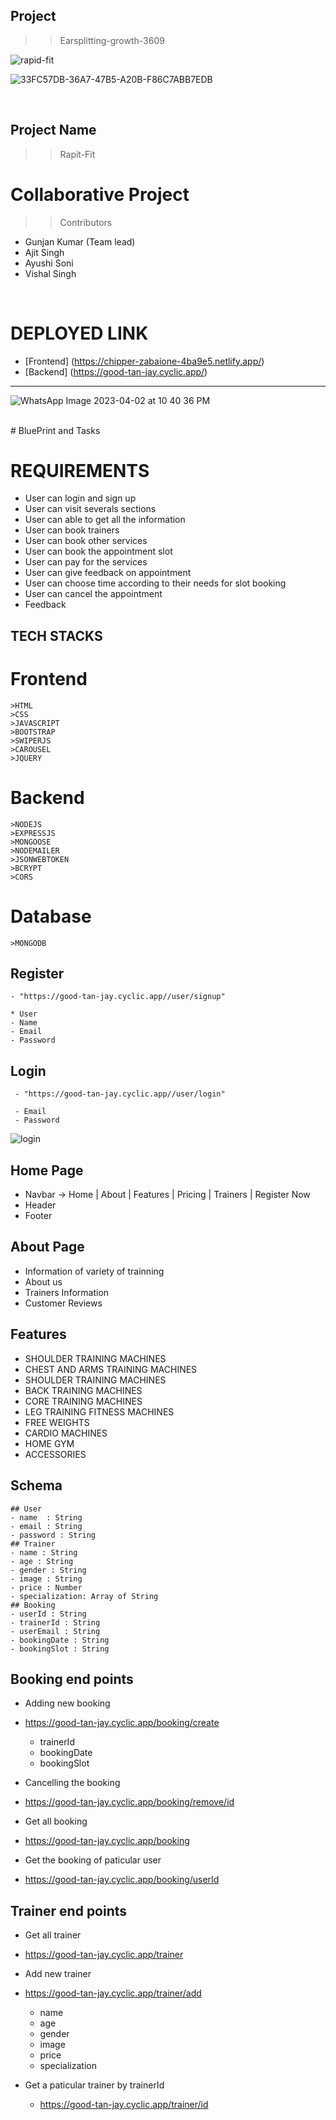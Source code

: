 ## Project
>> Earsplitting-growth-3609

 ![rapid-fit](https://user-images.githubusercontent.com/112810259/229367310-98d1ee3e-8392-46db-83c7-c5ff2b182d78.png)



![33FC57DB-36A7-47B5-A20B-F86C7ABB7EDB](https://user-images.githubusercontent.com/112810259/229417706-587e96d1-4f1f-4715-a722-35566ec9b719.jpg)


<br>

## Project Name
>> Rapit-Fit

# Collaborative Project
 >>Contributors
  - Gunjan Kumar (Team lead)
  - Ajit Singh
  - Ayushi Soni
  - Vishal Singh
   

<br>

# DEPLOYED LINK
 - [Frontend] (https://chipper-zabaione-4ba9e5.netlify.app/)
 - [Backend] (https://good-tan-jay.cyclic.app/)

<hr>

   
   ![WhatsApp Image 2023-04-02 at 10 40 36 PM](https://user-images.githubusercontent.com/112810259/229368310-4371aa39-b0dc-4d7c-8542-65b780611528.jpeg)

   <br>
 # BluePrint and Tasks
 


 # REQUIREMENTS 
  - User can login and sign up 
  - User can visit severals sections
  - User can able to get all the information
  - User can book trainers
  - User can book other services
  - User can book the appointment slot 
  - User can pay for the services
  - User can give feedback on appointment
  - User can choose time according to their needs for slot booking
  - User can cancel the appointment
  - Feedback


  ## TECH STACKS
   # Frontend
    >HTML
    >CSS
    >JAVASCRIPT
    >BOOTSTRAP
    >SWIPERJS
    >CAROUSEL
    >JQUERY

   # Backend
    >NODEJS
    >EXPRESSJS
    >MONGOOSE
    >NODEMAILER
    >JSONWEBTOKEN
    >BCRYPT
    >CORS
    
   # Database
    >MONGODB

   ## Register

    - "https://good-tan-jay.cyclic.app//user/signup"

    * User 
    - Name 
    - Email
    - Password

   ## Login

     - "https://good-tan-jay.cyclic.app//user/login"

     - Email
     - Password
     
     
     
     


     
![login](https://user-images.githubusercontent.com/112810259/229368605-06c4318c-afbb-493e-8fa8-d2ea089f5b9f.png)

## Home Page
 - Navbar -> Home | About | Features | Pricing | Trainers | Register Now
 - Header
 - Footer


 ## About Page
 - Information of variety of trainning
 - About us
 - Trainers Information
 - Customer Reviews

## Features
 - SHOULDER TRAINING MACHINES
 - CHEST AND ARMS TRAINING MACHINES
 - SHOULDER TRAINING MACHINES
 - BACK TRAINING MACHINES
 - CORE TRAINING MACHINES
 - LEG TRAINING FITNESS MACHINES
 - FREE WEIGHTS
 - CARDIO MACHINES
 - HOME GYM
 - ACCESSORIES



  ## Schema
    ## User
    - name  : String
    - email : String
    - password : String
    ## Trainer
    - name : String
    - age : String
    - gender : String
    - image : String
    - price : Number
    - specialization: Array of String
    ## Booking
    - userId : String
    - trainerId : String
    - userEmail : String
    - bookingDate : String
    - bookingSlot : String
 
 ## Booking end points
 - Adding new booking
  - https://good-tan-jay.cyclic.app/booking/create

    - trainerId
    - bookingDate
    - bookingSlot

 - Cancelling the booking
  - https://good-tan-jay.cyclic.app/booking/remove/id

 - Get all booking
  - https://good-tan-jay.cyclic.app/booking

 - Get the booking of paticular user
  - https://good-tan-jay.cyclic.app/booking/userId

 ## Trainer end points
  - Get all trainer
   - https://good-tan-jay.cyclic.app/trainer
  
  - Add new trainer
   - https://good-tan-jay.cyclic.app/trainer/add

      - name 
      - age 
      - gender 
      - image 
      - price 
      - specialization
      
  - Get a paticular trainer by trainerId
    - https://good-tan-jay.cyclic.app/trainer/id

    

    




    


